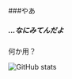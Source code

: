 ###やあ
##### ...なにみてんだよ
何か用？

![GitHub stats](https://github-readme-stats.vercel.app/api?username=Crab55e&theme=tokyonight)

